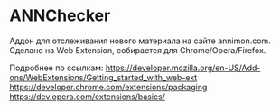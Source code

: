 ANNChecker
=====
Аддон для отслеживания нового материала на сайте annimon.com.
Сделано на Web Extension, собирается для Chrome/Opera/Firefox.

Подробнее по ссылкам:
https://developer.mozilla.org/en-US/Add-ons/WebExtensions/Getting_started_with_web-ext
https://developer.chrome.com/extensions/packaging
https://dev.opera.com/extensions/basics/
